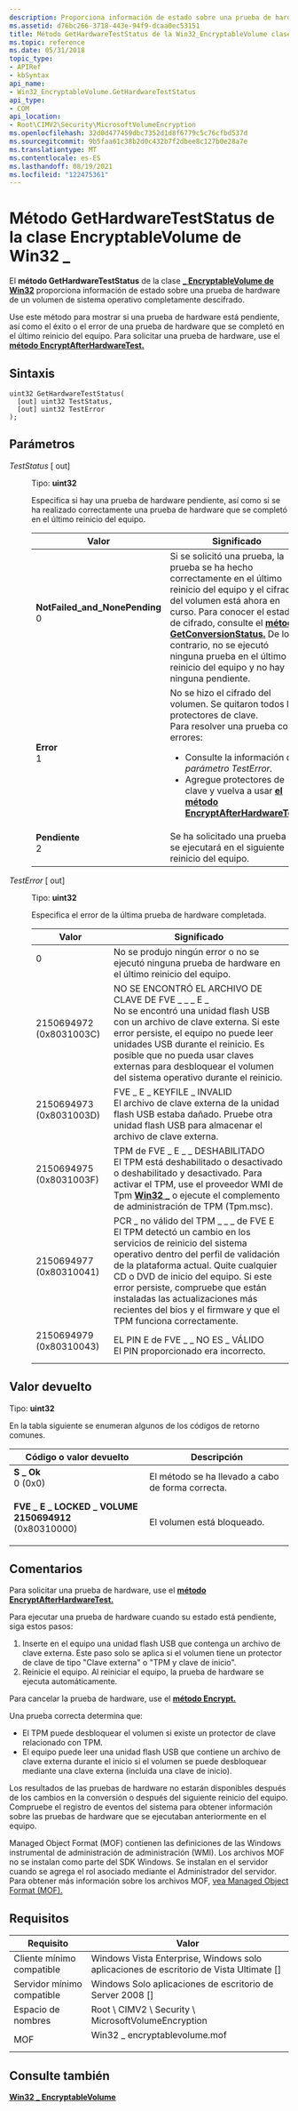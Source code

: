 ```yaml
---
description: Proporciona información de estado sobre una prueba de hardware de un volumen de sistema operativo completamente descifrado.
ms.assetid: d76bc266-3718-443e-94f9-dcaa0ec53151
title: Método GetHardwareTestStatus de la Win32_EncryptableVolume clase
ms.topic: reference
ms.date: 05/31/2018
topic_type:
- APIRef
- kbSyntax
api_name:
- Win32_EncryptableVolume.GetHardwareTestStatus
api_type:
- COM
api_location:
- Root\CIMV2\Security\MicrosoftVolumeEncryption
ms.openlocfilehash: 32d0d477459dbc7352d1d8f6779c5c76cfbd537d
ms.sourcegitcommit: 9b5faa61c38b2d0c432b7f2dbee8c127b0e28a7e
ms.translationtype: MT
ms.contentlocale: es-ES
ms.lasthandoff: 08/19/2021
ms.locfileid: "122475361"
---
```

# <a name="gethardwareteststatus-method-of-the-win32_encryptablevolume-class"></a>Método GetHardwareTestStatus de la clase EncryptableVolume de Win32 \_

El **método GetHardwareTestStatus** de la clase [**\_ EncryptableVolume de Win32**](win32-encryptablevolume.md) proporciona información de estado sobre una prueba de hardware de un volumen de sistema operativo completamente descifrado.

Use este método para mostrar si una prueba de hardware está pendiente, así como el éxito o el error de una prueba de hardware que se completó en el último reinicio del equipo. Para solicitar una prueba de hardware, use el [**método EncryptAfterHardwareTest.**](encryptafterhardwaretest-win32-encryptablevolume.md)

## <a name="syntax"></a>Sintaxis


```mof
uint32 GetHardwareTestStatus(
  [out] uint32 TestStatus,
  [out] uint32 TestError
);
```



## <a name="parameters"></a>Parámetros

<dl> <dt>

*TestStatus* \[ out\]
</dt> <dd>

Tipo: **uint32**

Especifica si hay una prueba de hardware pendiente, así como si se ha realizado correctamente una prueba de hardware que se completó en el último reinicio del equipo.




| Valor | Significado | 
|-------|---------|
| <span id="NotFailed_and_NonePending"></span><span id="notfailed_and_nonepending"></span><span id="NOTFAILED_AND_NONEPENDING"></span><dl><dt><strong>NotFailed_and_NonePending</strong></dt><dt>0</dt></dl> | Si se solicitó una prueba, la prueba se ha hecho correctamente en el último reinicio del equipo y el cifrado del volumen está ahora en curso. Para conocer el estado de cifrado, consulte el <a href="getconversionstatus-win32-encryptablevolume.md"><strong>método GetConversionStatus.</strong></a> De lo contrario, no se ejecutó ninguna prueba en el último reinicio del equipo y no hay ninguna pendiente. <br /> | 
| <span id="Failed"></span><span id="failed"></span><span id="FAILED"></span><dl><dt><strong>Error</strong></dt><dt>1</dt></dl> | No se hizo el cifrado del volumen. Se quitaron todos los protectores de clave.<br /> Para resolver una prueba con errores:<br /><ul><li>Consulte la información del <em>parámetro TestError.</em></li><li>Agregue protectores de clave y vuelva a usar <a href="encryptafterhardwaretest-win32-encryptablevolume.md"><strong>el método EncryptAfterHardwareTest.</strong></a></li></ul> | 
| <span id="Pending"></span><span id="pending"></span><span id="PENDING"></span><dl><dt><strong>Pendiente</strong></dt><dt>2</dt></dl> | Se ha solicitado una prueba y se ejecutará en el siguiente reinicio del equipo.<br /> | 




 

</dd> <dt>

*TestError* \[ out\]
</dt> <dd>

Tipo: **uint32**

Especifica el error de la última prueba de hardware completada.



| Valor                                                                                               | Significado                                                                                                                                                                                                                                                                                                                                                  |
|-----------------------------------------------------------------------------------------------------|----------------------------------------------------------------------------------------------------------------------------------------------------------------------------------------------------------------------------------------------------------------------------------------------------------------------------------------------------------|
| <dl> <dt>0</dt> </dl>                        | No se produjo ningún error o no se ejecutó ninguna prueba de hardware en el último reinicio del equipo.<br/>                                                                                                                                                                                                                                                                      |
| <dl> <dt> 2150694972 (0x8031003C)</dt> </dl> | NO SE ENCONTRÓ EL ARCHIVO DE CLAVE DE FVE \_ \_ \_ E \_<br/> No se encontró una unidad flash USB con un archivo de clave externa. Si este error persiste, el equipo no puede leer unidades USB durante el reinicio. Es posible que no pueda usar claves externas para desbloquear el volumen del sistema operativo durante el reinicio.<br/>                                                                |
| <dl> <dt> 2150694973 (0x8031003D)</dt> </dl> | FVE \_ E \_ KEYFILE \_ INVALID<br/> El archivo de clave externa de la unidad flash USB estaba dañado. Pruebe otra unidad flash USB para almacenar el archivo de clave externa.<br/>                                                                                                                                                                                 |
| <dl> <dt> 2150694975 (0x8031003F)</dt> </dl> | TPM de FVE \_ E \_ \_ DESHABILITADO<br/> El TPM está deshabilitado o desactivado o deshabilitado y desactivado. Para activar el TPM, use el proveedor WMI de Tpm [**Win32 \_**](win32-tpm.md) o ejecute el complemento de administración de TPM (Tpm.msc).<br/>                                                                                                            |
| <dl> <dt> 2150694977 (0x80310041)</dt> </dl> | PCR \_ no válido del TPM \_ \_ \_ de FVE E<br/> El TPM detectó un cambio en los servicios de reinicio del sistema operativo dentro del perfil de validación de la plataforma actual. Quite cualquier CD o DVD de inicio del equipo. Si este error persiste, compruebe que están instaladas las actualizaciones más recientes del bios y el firmware y que el TPM funciona correctamente.<br/> |
| <dl> <dt>2150694979 (0x80310043)</dt> </dl>  | EL PIN E de FVE \_ \_ NO ES \_ VÁLIDO<br/> El PIN proporcionado era incorrecto.<br/>                                                                                                                                                                                                                                                                               |



 

</dd> </dl>

## <a name="return-value"></a>Valor devuelto

Tipo: **uint32**

En la tabla siguiente se enumeran algunos de los códigos de retorno comunes.



| Código o valor devuelto                                                                                                                                                                  | Descripción                      |
|------------------------------------------------------------------------------------------------------------------------------------------------------------------------------------|----------------------------------|
| <dl> <dt>**S \_ Ok**</dt> <dt>0 (0x0)</dt> </dl>                                  | El método se ha llevado a cabo de forma correcta.<br/> |
| <dl> <dt>**FVE \_ E \_ LOCKED \_ VOLUME 2150694912**</dt> <dt>(0x80310000)</dt> </dl> | El volumen está bloqueado.<br/> |



 

## <a name="remarks"></a>Comentarios

Para solicitar una prueba de hardware, use el [**método EncryptAfterHardwareTest.**](encryptafterhardwaretest-win32-encryptablevolume.md)

Para ejecutar una prueba de hardware cuando su estado está pendiente, siga estos pasos:

1.  Inserte en el equipo una unidad flash USB que contenga un archivo de clave externa. Este paso solo se aplica si el volumen tiene un protector de clave de tipo "Clave externa" o "TPM y clave de inicio".
2.  Reinicie el equipo. Al reiniciar el equipo, la prueba de hardware se ejecuta automáticamente.

Para cancelar la prueba de hardware, use el [**método Encrypt.**](encrypt-win32-encryptablevolume.md)

Una prueba correcta determina que:

-   El TPM puede desbloquear el volumen si existe un protector de clave relacionado con TPM.
-   El equipo puede leer una unidad flash USB que contiene un archivo de clave externa durante el inicio si el volumen se puede desbloquear mediante una clave externa (incluida una clave de inicio).

Los resultados de las pruebas de hardware no estarán disponibles después de los cambios en la conversión o después del siguiente reinicio del equipo. Compruebe el registro de eventos del sistema para obtener información sobre las pruebas de hardware que se ejecutaban anteriormente en el equipo.

Managed Object Format (MOF) contienen las definiciones de las Windows instrumental de administración de administración (WMI). Los archivos MOF no se instalan como parte del SDK Windows. Se instalan en el servidor cuando se agrega el rol asociado mediante el Administrador del servidor. Para obtener más información sobre los archivos MOF, [vea Managed Object Format (MOF).](../wmisdk/managed-object-format--mof-.md)

## <a name="requirements"></a>Requisitos



| Requisito | Valor |
|-------------------------------------|---------------------------------------------------------------------------------------------------------|
| Cliente mínimo compatible<br/> | Windows Vista Enterprise, Windows solo aplicaciones de escritorio de Vista Ultimate \[\]<br/>                       |
| Servidor mínimo compatible<br/> | Windows Solo aplicaciones de escritorio de Server 2008 \[\]<br/>                                                    |
| Espacio de nombres<br/>                | Root \\ CIMV2 \\ Security \\ MicrosoftVolumeEncryption<br/>                                             |
| MOF<br/>                      | <dl> <dt>Win32 \_ encryptablevolume.mof</dt> </dl> |



## <a name="see-also"></a>Consulte también

<dl> <dt>

[**Win32 \_ EncryptableVolume**](win32-encryptablevolume.md)
</dt> </dl>

 

 
